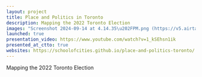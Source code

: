 ```yaml
---
layout: project
title: Place and Politics in Toronto
description: Mapping the 2022 Toronto Election
images: "Screenshot 2024-09-14 at 4.14.35\u202FPM.png (https://v5.airtableusercontent.com/v3/u/34/34/1729980000000/GINdWobwGZXLgMGZSIZ0Aw/juAPb6IX8oVfE1XF0komHA3zGqIPBPO4KtaWPdXW8uxUKat9NARCC-xj2lf71dgvgPo8knIM7yQYD0vaWAPMMsqBzElCUjJfUKlhgGxw6VlOq2pfJjtjQPCqPqeiqEf3ejmK-vrsZyhRn3klv7DyDrVXr49-peKxcLPKYaGVUIBOJzzSq7coaDUwIIqvpk6t/PIKXwQmHU69QaF2pDBScI3fnpvKvR0r2soCjJdYWQnk)"
launched: true
presentation_video: https://www.youtube.com/watch?v=1_kSEhsn1ik
presented_at_ctto: true
websites: https://schoolofcities.github.io/place-and-politics-toronto/
---
```


Mapping the 2022 Toronto Election
